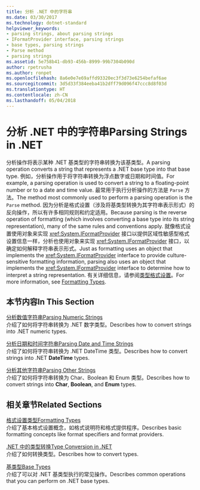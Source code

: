 ```yaml
---
title: 分析 .NET 中的字符串
ms.date: 03/30/2017
ms.technology: dotnet-standard
helpviewer_keywords:
- parsing strings, about parsing strings
- IFormatProvider interface, parsing strings
- base types, parsing strings
- Parse method
- parsing strings
ms.assetid: 5e758b41-db93-456b-8999-99b7304b090d
author: rpetrusha
ms.author: ronpet
ms.openlocfilehash: 8a6e0e7e69affd93320ec3f3d73e6254befaf6ae
ms.sourcegitcommit: 3d5d33f384eeba41b2dff79d096f47ccc8d8f03d
ms.translationtype: HT
ms.contentlocale: zh-CN
ms.lasthandoff: 05/04/2018
---
```

# <a name="parsing-strings-in-net"></a><span data-ttu-id="ad970-102">分析 .NET 中的字符串</span><span class="sxs-lookup"><span data-stu-id="ad970-102">Parsing Strings in .NET</span></span>
<span data-ttu-id="ad970-103">分析操作将表示某种 .NET 基类型的字符串转换为该基类型。</span><span class="sxs-lookup"><span data-stu-id="ad970-103">A parsing operation converts a string that represents a .NET base type into that base type.</span></span> <span data-ttu-id="ad970-104">例如，分析操作用于将字符串转换为浮点数字或日期和时间值。</span><span class="sxs-lookup"><span data-stu-id="ad970-104">For example, a parsing operation is used to convert a string to a floating-point number or to a date and time value.</span></span> <span data-ttu-id="ad970-105">最常用于执行分析操作的方法是 `Parse` 方法。</span><span class="sxs-lookup"><span data-stu-id="ad970-105">The method most commonly used to perform a parsing operation is the `Parse` method.</span></span> <span data-ttu-id="ad970-106">因为分析是格式设置（涉及将基类型转换为其字符串表示形式）的反向操作，所以有许多相同规则和约定适用。</span><span class="sxs-lookup"><span data-stu-id="ad970-106">Because parsing is the reverse operation of formatting (which involves converting a base type into its string representation), many of the same rules and conventions apply.</span></span> <span data-ttu-id="ad970-107">就像格式设置使用对象来实现 <xref:System.IFormatProvider> 接口以提供区域性敏感型格式设置信息一样，分析也使用对象来实现 <xref:System.IFormatProvider> 接口，以确定如何解释字符串表示形式。</span><span class="sxs-lookup"><span data-stu-id="ad970-107">Just as formatting uses an object that implements the <xref:System.IFormatProvider> interface to provide culture-sensitive formatting information, parsing also uses an object that implements the <xref:System.IFormatProvider> interface to determine how to interpret a string representation.</span></span> <span data-ttu-id="ad970-108">有关详细信息，请参阅[类型格式设置](../../../docs/standard/base-types/formatting-types.md)。</span><span class="sxs-lookup"><span data-stu-id="ad970-108">For more information, see [Formatting Types](../../../docs/standard/base-types/formatting-types.md).</span></span>  
  
## <a name="in-this-section"></a><span data-ttu-id="ad970-109">本节内容</span><span class="sxs-lookup"><span data-stu-id="ad970-109">In This Section</span></span>  
 [<span data-ttu-id="ad970-110">分析数值字符串</span><span class="sxs-lookup"><span data-stu-id="ad970-110">Parsing Numeric Strings</span></span>](../../../docs/standard/base-types/parsing-numeric.md)  
 <span data-ttu-id="ad970-111">介绍了如何将字符串转换为 .NET 数字类型。</span><span class="sxs-lookup"><span data-stu-id="ad970-111">Describes how to convert strings into .NET numeric types.</span></span>  
  
 [<span data-ttu-id="ad970-112">分析日期和时间字符串</span><span class="sxs-lookup"><span data-stu-id="ad970-112">Parsing Date and Time Strings</span></span>](../../../docs/standard/base-types/parsing-datetime.md)  
 <span data-ttu-id="ad970-113">介绍了如何将字符串转换为 .NET DateTime 类型。</span><span class="sxs-lookup"><span data-stu-id="ad970-113">Describes how to convert strings into .NET **DateTime** types.</span></span>  
  
 [<span data-ttu-id="ad970-114">分析其他字符串</span><span class="sxs-lookup"><span data-stu-id="ad970-114">Parsing Other Strings</span></span>](../../../docs/standard/base-types/parsing-other.md)  
 <span data-ttu-id="ad970-115">介绍了如何将字符串转换为 Char、Boolean 和 Enum 类型。</span><span class="sxs-lookup"><span data-stu-id="ad970-115">Describes how to convert strings into **Char**, **Boolean**, and **Enum** types.</span></span>  
  
## <a name="related-sections"></a><span data-ttu-id="ad970-116">相关章节</span><span class="sxs-lookup"><span data-stu-id="ad970-116">Related Sections</span></span>  
 [<span data-ttu-id="ad970-117">格式设置类型</span><span class="sxs-lookup"><span data-stu-id="ad970-117">Formatting Types</span></span>](../../../docs/standard/base-types/formatting-types.md)  
 <span data-ttu-id="ad970-118">介绍了基本格式设置概念，如格式说明符和格式提供程序。</span><span class="sxs-lookup"><span data-stu-id="ad970-118">Describes basic formatting concepts like format specifiers and format providers.</span></span>  
  
 [<span data-ttu-id="ad970-119">.NET 中的类型转换</span><span class="sxs-lookup"><span data-stu-id="ad970-119">Type Conversion in .NET</span></span>](../../../docs/standard/base-types/type-conversion.md)  
 <span data-ttu-id="ad970-120">介绍了如何转换类型。</span><span class="sxs-lookup"><span data-stu-id="ad970-120">Describes how to convert types.</span></span>  
  
 [<span data-ttu-id="ad970-121">基类型</span><span class="sxs-lookup"><span data-stu-id="ad970-121">Base Types</span></span>](../../../docs/standard/base-types/index.md)  
 <span data-ttu-id="ad970-122">介绍了可以对 .NET 基类型执行的常见操作。</span><span class="sxs-lookup"><span data-stu-id="ad970-122">Describes common operations that you can perform on .NET base types.</span></span>
